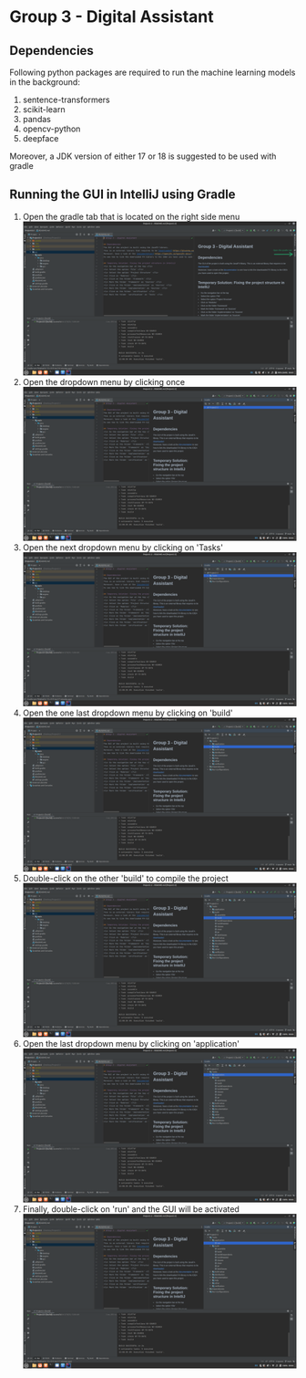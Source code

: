 # Group 3 - Digital Assistant

## Dependencies
Following python packages are required to run the machine learning
models in the background:
1. sentence-transformers
2. scikit-learn
3. pandas
4. opencv-python
5. deepface

Moreover, a JDK version of either 17 or 18 is suggested to be used with gradle

## Running the GUI in IntelliJ using Gradle
1. Open the gradle tab that is located on the right side menu ![](images/readme/1.png)
2. Open the dropdown menu by clicking once ![](images/readme/2.png)
3. Open the next dropdown menu by clicking on 'Tasks' ![](images/readme/3.png)
4. Open the one last dropdown menu by clicking on 'build' ![](images/readme/4.png)
5. Double-click on the other 'build' to compile the project ![](images/readme/5.png)
6. Open the last dropdown menu by clicking on 'application' ![](images/readme/6.png)
7. Finally, double-click on 'run' and the GUI will be activated ![](images/readme/7.png)